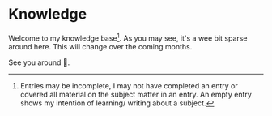 # Knowledge

Welcome to my knowledge base[^1]. As you may see, it's a wee bit sparse around here. This will change over the coming months.

See you around 👋. 

[^1]: Entries may be incomplete, I may not have completed an entry or covered all material on the subject matter in an entry. An empty entry shows my intention of learning/ writing about a subject.  